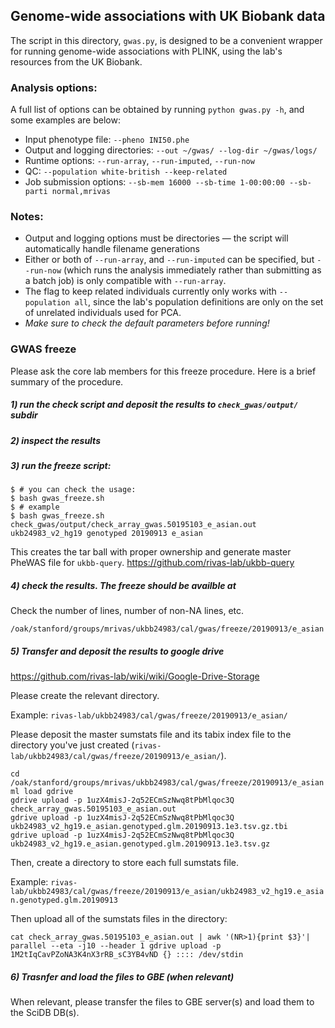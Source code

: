 ## Genome-wide associations with UK Biobank data

The script in this directory, `gwas.py`, is designed to be a convenient wrapper for running genome-wide associations with PLINK, using the lab's resources from the UK Biobank. 

### Analysis options:
A full list of options can be obtained by running `python gwas.py -h`, and some examples are below:

- Input phenotype file: `--pheno INI50.phe`
- Output and logging directories: `--out ~/gwas/ --log-dir ~/gwas/logs/`
- Runtime options: `--run-array`, `--run-imputed`, `--run-now`
- QC: `--population white-british --keep-related`
- Job submission options: `--sb-mem 16000 --sb-time 1-00:00:00 --sb-parti normal,mrivas`


### Notes: 

- Output and logging options must be directories — the script will automatically handle filename generations
- Either or both of `--run-array`, and `--run-imputed` can be specified, but `--run-now` (which runs the analysis immediately rather than submitting as a batch job) is only compatible with `--run-array`.
- The flag to keep related individuals currently only works with `--population all`, since the lab's population definitions are only on the set of unrelated individuals used for PCA.
- _Make sure to check the default parameters before running!_

### GWAS freeze

Please ask the core lab members for this freeze procedure. 
Here is a brief summary of the procedure.

##### 1) run the check script and deposit the results to `check_gwas/output/` subdir

##### 2) inspect the results

##### 3) run the freeze script: 

```
$ # you can check the usage:
$ bash gwas_freeze.sh 
$ # example
$ bash gwas_freeze.sh check_gwas/output/check_array_gwas.50195103_e_asian.out ukb24983_v2_hg19 genotyped 20190913 e_asian
```

This creates the tar ball with proper ownership and generate master PheWAS file for `ukbb-query`.
https://github.com/rivas-lab/ukbb-query

##### 4) check the results. The freeze should be availble at 

Check the number of lines, number of non-NA lines, etc.

`/oak/stanford/groups/mrivas/ukbb24983/cal/gwas/freeze/20190913/e_asian`

##### 5) Transfer and deposit the results to google drive

https://github.com/rivas-lab/wiki/wiki/Google-Drive-Storage

Please create the relevant directory.

Example: `rivas-lab/ukbb24983/cal/gwas/freeze/20190913/e_asian/`

Please deposit the master sumstats file and its tabix index file to the directory you've just created (`rivas-lab/ukbb24983/cal/gwas/freeze/20190913/e_asian/`).

```
cd /oak/stanford/groups/mrivas/ukbb24983/cal/gwas/freeze/20190913/e_asian
ml load gdrive
gdrive upload -p 1uzX4misJ-2q52ECmSzNwq8tPbMlqoc3Q check_array_gwas.50195103_e_asian.out
gdrive upload -p 1uzX4misJ-2q52ECmSzNwq8tPbMlqoc3Q ukb24983_v2_hg19.e_asian.genotyped.glm.20190913.1e3.tsv.gz.tbi
gdrive upload -p 1uzX4misJ-2q52ECmSzNwq8tPbMlqoc3Q ukb24983_v2_hg19.e_asian.genotyped.glm.20190913.1e3.tsv.gz
```

Then, create a directory to store each full sumstats file.

Example: `rivas-lab/ukbb24983/cal/gwas/freeze/20190913/e_asian/ukb24983_v2_hg19.e_asian.genotyped.glm.20190913`

Then upload all of the sumstats files in the directory:

```
cat check_array_gwas.50195103_e_asian.out | awk '(NR>1){print $3}'| parallel --eta -j10 --header 1 gdrive upload -p 1M2tIqCavPZoNA3K4nX3rRB_sC3YB4vND {} :::: /dev/stdin
```

##### 6) Trasnfer and load the files to GBE (when relevant)

When relevant, please transfer the files to GBE server(s) and load them to the SciDB DB(s).

